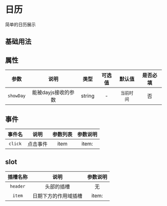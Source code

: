 <!-- 加载 demo 组件 start -->
<script setup>
import demo from './demo.vue'
</script>
<!-- 加载 demo 组件 end -->

<!-- 正文开始 -->

# 日历

简单的日历展示

## 基础用法
<PreView comp-name="Calendar" demo-name="demo">
  <demo />
</PreView>

## 属性
参数 | 说明 | 类型 | 可选值 | 默认值 | 是否必填
:-: | :-: | :-: | :-: | :-: | :-:
`showDay` | 能被dayjs接收的参数 | string | - | `当前时间` | 否

## 事件
事件名 | 说明 | 参数列表 | 参数说明
:-: | :-: | :-: | :-:
`click` | 点击事件 | item | item:

## slot
插槽名称 | 说明  | 参数说明
:-: | :-: | :-:
`header` | 头部的插槽 |   无
`item` | 日期下方的作用域插槽 | item:
